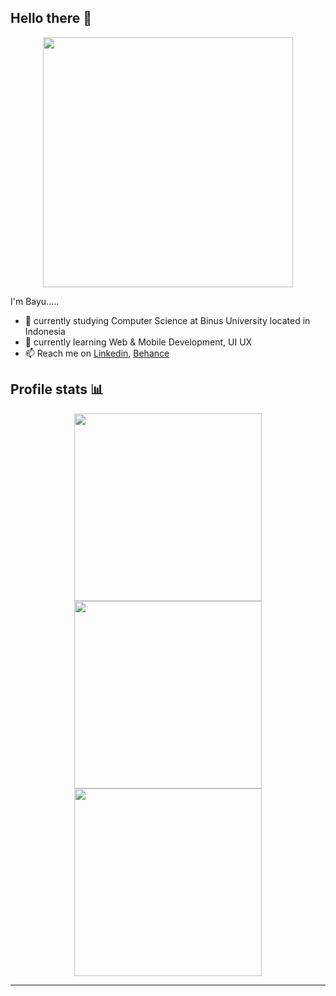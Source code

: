 ## Hello there 👋


<p align="center">
  <img width="400" src="https://media.giphy.com/media/12mRllHWXpt4M8/giphy.gif">
</p>

I'm Bayu.....

- 🔭 currently studying Computer Science at Binus University located in Indonesia
- 🌱 currently learning Web & Mobile Development, UI UX
- 📫 Reach me on [Linkedin](https://www.linkedin.com/in/bayu-ferdiman), [Behance](https://www.behance.net/bayuferdiman)


## Profile stats 📊

<div align="center">
    <img width="300" src="https://github-readme-streak-stats.herokuapp.com/?user=frdmn12&theme=dark">
    <img width="300" src="https://github-readme-stats.vercel.app/api?username=frdmn12&theme=dark">
</div>
<div align="center">
    <img width="300" src="https://github-readme-stats.vercel.app/api/top-langs/?username=frdmn12&layout=compact&theme=dark">
</div>

--------
